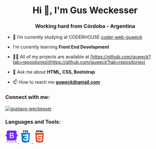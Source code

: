 <h1 align="center">Hi 👋, I'm Gus Weckesser</h1>
<h3 align="center">Working hard from Córdoba - Argentina</h3>

- 🔭 I’m currently studying at CODERHOUSE [coder-web-guweck](https://github.com/guweck/coder-web-guweck.git)

- I'm currently learning **Front End Development**

- 👨‍💻 All of my projects are available at [https://github.com/guweck?tab=repositories](https://github.com/guweck?tab=repositories)

- 💬 Ask me about **HTML, CSS, Bootstrap**

- 📫 How to reach me **guweck@gmail.com**

<h3 align="left">Connect with me:</h3>
<p align="left">
<a href="https://linkedin.com/in/gustavo-weckesser" target="blank"><img align="center" src="https://raw.githubusercontent.com/rahuldkjain/github-profile-readme-generator/master/src/images/icons/Social/linked-in-alt.svg" alt="gustavo-weckesser" height="30" width="40" /></a>
</p>

<h3 align="left">Languages and Tools:</h3>
<p align="left"> <a href="https://getbootstrap.com" target="_blank" rel="noreferrer"> <img src="https://raw.githubusercontent.com/devicons/devicon/master/icons/bootstrap/bootstrap-plain-wordmark.svg" alt="bootstrap" width="40" height="40"/> </a> <a href="https://www.w3schools.com/css/" target="_blank" rel="noreferrer"> <img src="https://raw.githubusercontent.com/devicons/devicon/master/icons/css3/css3-original-wordmark.svg" alt="css3" width="40" height="40"/> </a> <a href="https://www.w3.org/html/" target="_blank" rel="noreferrer"> <img src="https://raw.githubusercontent.com/devicons/devicon/master/icons/html5/html5-original-wordmark.svg" alt="html5" width="40" height="40"/> </a> </p>